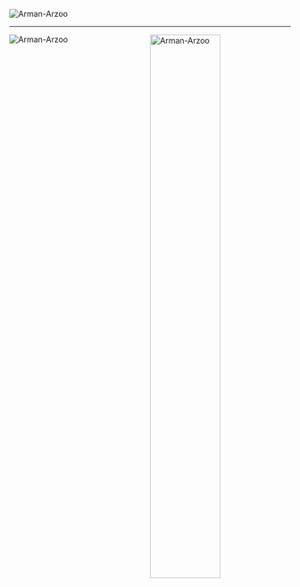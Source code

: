 <p align="left"> <img src="https://komarev.com/ghpvc/?username=Arman-Arzoo&label=Profile%20views&color=129e00&style=plastic" alt="Arman-Arzoo" /> </p>



<hr/>
   
   
<p><img align="left" src="https://github-readme-stats.vercel.app/api/top-langs?username=Arman-Arzoo&show_icons=true&locale=en&layout=compact" alt="Arman-Arzoo" /></p><a target="_blank" rel="noopener noreferrer" href="https://camo.githubusercontent.com/a3ebbf0edfa5917b8bbbc43b76456109f269252217b982641c0a7e4d937684a8/68747470733a2f2f6769746875622d726561646d652d73747265616b2d73746174732e6865726f6b756170702e636f6d2f3f757365723d696d6f6873696e616c6926"><img src="https://camo.githubusercontent.com/a3ebbf0edfa5917b8bbbc43b76456109f269252217b982641c0a7e4d937684a8/68747470733a2f2f6769746875622d726561646d652d73747265616b2d73746174732e6865726f6b756170702e636f6d2f3f757365723d696d6f6873696e616c6926" alt="Arman-Arzoo" data-canonical-src="https://github-readme-streak-stats.herokuapp.com/?user=Arman-Arzoo&amp;" style="width: 50%;" align="right"></a>

</span>
